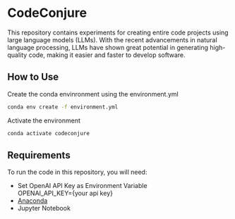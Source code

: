 # CodeConjure

This repository contains experiments for creating entire code projects using large language models (LLMs). With the recent advancements in natural language processing, LLMs have shown great potential in generating high-quality code, making it easier and faster to develop software.

## How to Use
Create the conda envinronment using the environment.yml

```bash
conda env create -f environment.yml
```
Activate the environment
```bash
conda activate codeconjure
```


## Requirements
To run the code in this repository, you will need:


- Set OpenAI API Key as Environment Variable  
OPENAI_API_KEY={your api key}
- [Anaconda](https://www.anaconda.com/)
- Jupyter Notebook

